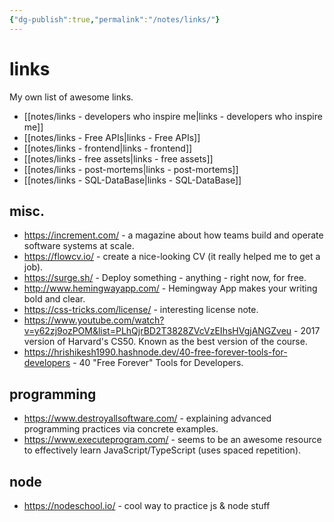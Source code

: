 ```yaml
---
{"dg-publish":true,"permalink":"/notes/links/"}
---
```


# links

My own list of awesome links.

- [[notes/links - developers who inspire me\|links - developers who inspire me]]
- [[notes/links - Free APIs\|links - Free APIs]]
- [[notes/links - frontend\|links - frontend]]
- [[notes/links - free assets\|links - free assets]]
- [[notes/links - post-mortems\|links - post-mortems]]
- [[notes/links - SQL-DataBase\|links - SQL-DataBase]]


## misc.

- <https://increment.com/> - a magazine about how teams build and operate software systems at scale.
- <https://flowcv.io/> - create a nice-looking CV (it really helped me to get a job).
- <https://surge.sh/> - Deploy something - anything - right now, for free.
- <http://www.hemingwayapp.com/> - Hemingway App makes your writing bold and clear.
- <https://css-tricks.com/license/> - interesting license note.
- <https://www.youtube.com/watch?v=y62zj9ozPOM&list=PLhQjrBD2T3828ZVcVzEIhsHVgjANGZveu> - 2017 version of Harvard's CS50. Known as the best version of the course.
- <https://hrishikesh1990.hashnode.dev/40-free-forever-tools-for-developers> - 40 "Free Forever" Tools for Developers.


## programming

- <https://www.destroyallsoftware.com/> - explaining advanced programming practices via concrete examples.
- <https://www.executeprogram.com/> - seems to be an awesome resource to effectively learn JavaScript/TypeScript (uses spaced repetition).


## node

- <https://nodeschool.io/> - cool way to practice js & node stuff

